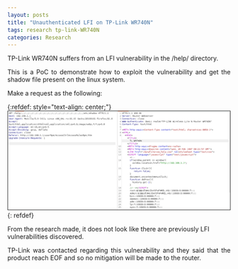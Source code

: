 ```yaml
---
layout: posts
title: "Unauthenticated LFI on TP-Link WR740N"
tags: research tp-link-WR740N
categories: Research
---
```


TP-Link WR740N suffers from an LFI vulnerability in the /help/ directory.

<p style='text-align: justify;'>
This is a PoC to demonstrate how to exploit the vulnerability and get the shadow file present on the linux system.
</p>

Make a request as the following:

{:refdef: style="text-align: center;"}
![rustscan](/assets/research/tp-link-WR740N/1.png)
{: refdef}

From the research made, it does not look like there are previously LFI vulnerabilities discovered.

<p style='text-align: justify;'>
TP-Link was contacted regarding this vulnerability and they said that the product reach EOF and so no mitigation will be made to the router.
</p>

